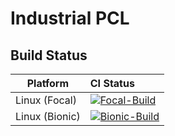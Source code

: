 # Industrial PCL

## Build Status
Platform | CI Status
---------|:---------
Linux (Focal) | [![Focal-Build](https://github.com/ros-industrial/industrial_pcl/workflows/Focal-Build/badge.svg)](https://github.com/ros-industrial/industrial_pcl/actions/workflows/focal_build.yml)
Linux (Bionic) | [![Bionic-Build](https://github.com/ros-industrial/industrial_pcl/actions/workflows/bionic_build.yml/badge.svg)](https://github.com/ros-industrial/industrial_pcl/actions/workflows/bionic_build.yml)
